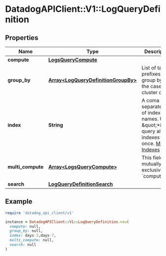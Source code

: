 # DatadogAPIClient::V1::LogQueryDefinition

## Properties

| Name | Type | Description | Notes |
| ---- | ---- | ----------- | ----- |
| **compute** | [**LogsQueryCompute**](LogsQueryCompute.md) |  | [optional] |
| **group_by** | [**Array&lt;LogQueryDefinitionGroupBy&gt;**](LogQueryDefinitionGroupBy.md) | List of tag prefixes to group by in the case of a cluster check. | [optional] |
| **index** | **String** | A coma separated-list of index names. Use \&quot;*\&quot; query all indexes at once. [Multiple Indexes](https://docs.datadoghq.com/logs/indexes/#multiple-indexes) | [optional] |
| **multi_compute** | [**Array&lt;LogsQueryCompute&gt;**](LogsQueryCompute.md) | This field is mutually exclusive with &#x60;compute&#x60;. | [optional] |
| **search** | [**LogQueryDefinitionSearch**](LogQueryDefinitionSearch.md) |  | [optional] |

## Example

```ruby
require 'datadog_api_client/v1'

instance = DatadogAPIClient::V1::LogQueryDefinition.new(
  compute: null,
  group_by: null,
  index: days-3,days-7,
  multi_compute: null,
  search: null
)
```

